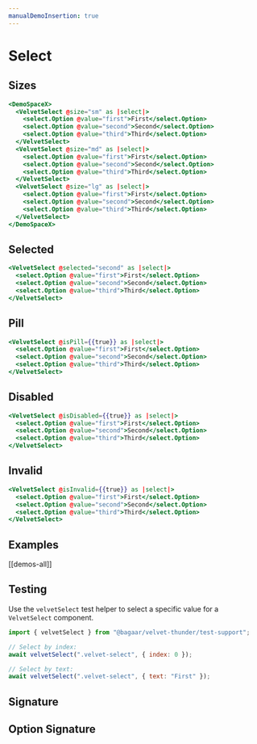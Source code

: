 ```yaml
---
manualDemoInsertion: true
---
```


# Select

## Sizes

```hbs preview-template
<DemoSpaceX>
  <VelvetSelect @size="sm" as |select|>
    <select.Option @value="first">First</select.Option>
    <select.Option @value="second">Second</select.Option>
    <select.Option @value="third">Third</select.Option>
  </VelvetSelect>
  <VelvetSelect @size="md" as |select|>
    <select.Option @value="first">First</select.Option>
    <select.Option @value="second">Second</select.Option>
    <select.Option @value="third">Third</select.Option>
  </VelvetSelect>
  <VelvetSelect @size="lg" as |select|>
    <select.Option @value="first">First</select.Option>
    <select.Option @value="second">Second</select.Option>
    <select.Option @value="third">Third</select.Option>
  </VelvetSelect>
</DemoSpaceX>
```

## Selected

```hbs preview-template
<VelvetSelect @selected="second" as |select|>
  <select.Option @value="first">First</select.Option>
  <select.Option @value="second">Second</select.Option>
  <select.Option @value="third">Third</select.Option>
</VelvetSelect>
```

## Pill

```hbs preview-template
<VelvetSelect @isPill={{true}} as |select|>
  <select.Option @value="first">First</select.Option>
  <select.Option @value="second">Second</select.Option>
  <select.Option @value="third">Third</select.Option>
</VelvetSelect>
```

## Disabled

```hbs preview-template
<VelvetSelect @isDisabled={{true}} as |select|>
  <select.Option @value="first">First</select.Option>
  <select.Option @value="second">Second</select.Option>
  <select.Option @value="third">Third</select.Option>
</VelvetSelect>
```

## Invalid

```hbs preview-template
<VelvetSelect @isInvalid={{true}} as |select|>
  <select.Option @value="first">First</select.Option>
  <select.Option @value="second">Second</select.Option>
  <select.Option @value="third">Third</select.Option>
</VelvetSelect>
```

## Examples

[[demos-all]]

## Testing

Use the `velvetSelect` test helper to select a specific value for a
`VelvetSelect` component.

```js
import { velvetSelect } from "@bagaar/velvet-thunder/test-support";

// Select by index:
await velvetSelect(".velvet-select", { index: 0 });

// Select by text:
await velvetSelect(".velvet-select", { text: "First" });
```

## Signature

<!-- component-signature: velvet-select -->

## Option Signature

<!-- component-signature: velvet-select/option -->
